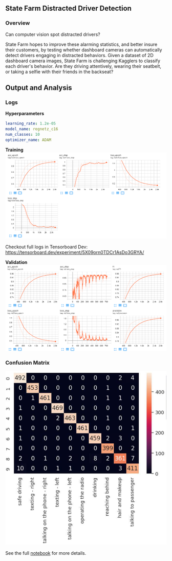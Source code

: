 ## State Farm Distracted Driver Detection

### Overview
Can computer vision spot distracted drivers?

State Farm hopes to improve these alarming statistics, and better insure their customers, by testing whether dashboard cameras can automatically detect drivers engaging in distracted behaviors. Given a dataset of 2D dashboard camera images, State Farm is challenging Kagglers to classify each driver's behavior. Are they driving attentively, wearing their seatbelt, or taking a selfie with their friends in the backseat?

## Output and Analysis


### Logs

**Hyperparameters**
```yaml
learning_rate: 1.2e-05
model_name: regnetz_c16
num_classes: 10
optimizer_name: ADAM
```
**Training**
![](images/state_driver_train.png)

Checkout full logs in Tensorboard Dev: https://tensorboard.dev/experiment/5X09orn0TDCr1AsDo3GRYA/

**Validation**
![](images/state_driver_valid.png)

### Confusion Matrix
![](images/state_driver_confusion_matrix.png)


See the full [notebook](pytorchlightning-state-driver-detection.ipynb) for more details.